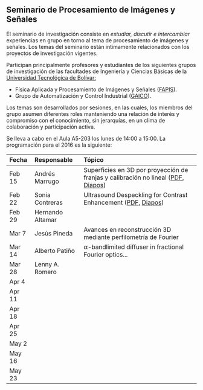 
## Seminario de Procesamiento de Imágenes y Señales

El seminario de investigación consiste en *estudiar, discutir e intercambiar* experiencias en grupo en torno al tema de procesamiento de imágenes y señales. Los temas del seminario están intimamente relacionados con los proyectos de investigación vigentes. 

Participan principalmente profesores y estudiantes de los siguientes grupos de investigación de las facultades de Ingeniería y Ciencias Básicas de la [Universidad Tecnológica de Bolívar:](http://www.unitecnologica.edu.co/ "Universidad Tecnológica de Bolívar | Una institución con vocación empresarial e internacional")

- Física Aplicada y Procesamiento de Imágenes y Señales ([FAPIS](http://scienti.colciencias.gov.co:8080/gruplac/jsp/visualiza/visualizagr.jsp?nro=00000000012959 "GrupLAC - Plataforma SCienTI - Colombia")).
- Grupo de Automatización y Control Industrial ([GAICO](http://scienti.colciencias.gov.co:8080/gruplac/jsp/visualiza/visualizagr.jsp?nro=00000000003446 "GrupLAC - Plataforma SCienTI - Colombia")).

Los temas son desarrollados por sesiones, en las cuales, los miembros del grupo asumen diferentes roles manteniendo una relación de interés y compromiso con el conocimiento, sin jerarquías, en un clima de colaboración y participación activa.

Se lleva a cabo en el Aula A5-203 los lunes de 14:00 a 15:00. La programación para el 2016 es la siguiente:


| Fecha  | Responsable      | Tópico                                                                                      |  
| :----- | :--------------- | :------------------------------------------------------------------------------------------ |  
| Feb 15 | Andrés Marrugo   | Superficies en 3D por proyección de franjas y calibración no lineal ([PDF][1], [Diapos][2]) |  
| Feb 22 | Sonia Contreras  | Ultrasound Despeckling for Contrast Enhancement ([PDF][3], [Diapos][4])                     |  
| Feb 29 | Hernando Altamar |                                                                                             |  
| Mar 7  | Jesús Pineda     | Avances en reconstrucción 3D mediante perfilometría de Fourier                              |  
| Mar 14 | Alberto Patiño   | α-bandlimited diffuser in fractional Fourier optics...                                      |  
| Mar 28 | Lenny A. Romero  |                                                                                             |  
| Apr 4  |                  |                                                                                             |  
| Apr 11 |                  |                                                                                             |  
| Apr 18 |                  |                                                                                             |  
| Apr 25 |                  |                                                                                             |  
| May 2  |                  |                                                                                             |  
| May 16 |                  |                                                                                             |  
| May 23 |                  |                                                                                             |  


[1]: papers/Juan_E_Ortuno_2009.pdf
[2]: slides/3D_FMT_Profilometry-seminario.pdf
[3]: papers/ultrasound-despeckling-for-contrast-enhancement-10.pdf
[4]: a




